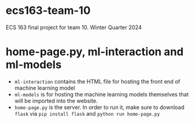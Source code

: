 # ecs163-team-10
ECS 163 final project for team 10. Winter Quarter 2024

# home-page.py, ml-interaction and ml-models
- ```ml-interaction``` contains the HTML file for hosting the front end of machine learning model
- ```ml-models``` is for hosting the machine learning models themselves that will be imported into the website.
- ```home-page.py``` is the server. In order to run it, make sure to download `flask` via `pip install flask` and `python run home-page.py`
